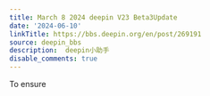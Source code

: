 ```yaml
---
title: March 8 2024 deepin V23 Beta3Update
date: '2024-06-10'
linkTitle: https://bbs.deepin.org/en/post/269191
source: deepin_bbs
description:  deepin小助手 
disable_comments: true
---
```

To ensure 
